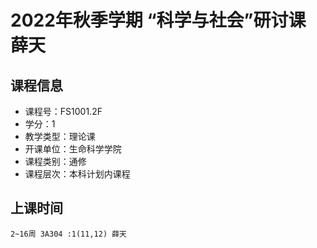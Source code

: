 # 2022年秋季学期 “科学与社会”研讨课 薛天






## 课程信息

- 课程号：FS1001.2F
- 学分：1
- 教学类型：理论课
- 开课单位：生命科学学院
- 课程类别：通修
- 课程层次：本科计划内课程

## 上课时间

```
2~16周 3A304 :1(11,12) 薛天
```


